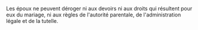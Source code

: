   
 Les époux ne peuvent déroger ni aux devoirs ni aux droits qui résultent pour eux du mariage, ni aux règles de l'autorité parentale, de l'administration légale et de la tutelle.  

  
